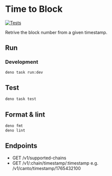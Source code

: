 # Time to Block

[![Tests](https://github.com/AndreMiras/time2block/actions/workflows/tests.yml/badge.svg)](https://github.com/AndreMiras/time2block/actions/workflows/tests.yml)

Retrive the block number from a given timestamp.

## Run

### Development

```sh
deno task run:dev
```

## Test

```sh
deno task test
```

## Format & lint

```sh
deno fmt
deno lint
```

## Endpoints

- GET /v1/supported-chains
- GET /v1/:chain/timestamp/:timestamp e.g. /v1/canto/timestamp/1765432100
